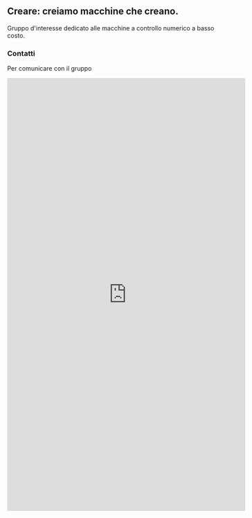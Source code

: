 ## Creare: creiamo macchine che creano.

Gruppo d'interesse dedicato alle macchine a controllo numerico a basso costo.

### Contatti

Per comunicare con il gruppo 

<iframe src="https://discord.com/widget?id=913177412580311100&theme=dark" width="550" height="1000" allowtransparency="true" frameborder="0" sandbox="allow-popups allow-popups-to-escape-sandbox allow-same-origin allow-scripts"></iframe>
